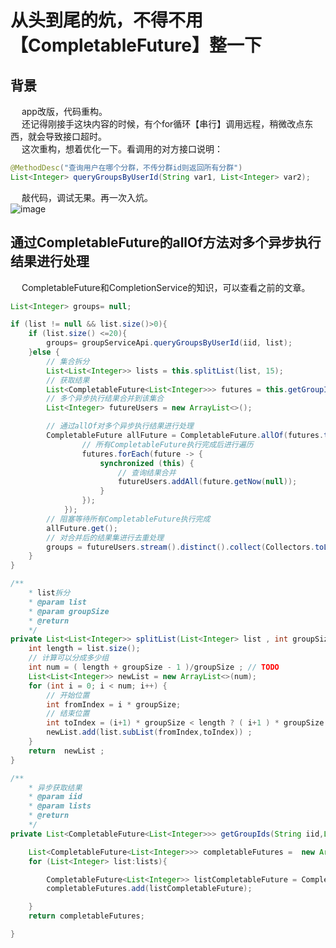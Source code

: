

# 从头到尾的炕，不得不用【CompletableFuture】整一下

## 背景  
&emsp; app改版，代码重构。  
&emsp; 还记得刚接手这块内容的时候，有个for循环【串行】调用远程，稍微改点东西，就会导致接口超时。  
&emsp; 这次重构，想着优化一下。看调用的对方接口说明：  

```java
@MethodDesc("查询用户在哪个分群，不传分群id则返回所有分群")
List<Integer> queryGroupsByUserId(String var1, List<Integer> var2);
```

&emsp; 敲代码，调试无果。再一次入炕。  
![image](https://gitee.com/wt1814/pic-host/raw/master/images/share/share-1.png)  


## 通过CompletableFuture的allOf方法对多个异步执行结果进行处理
&emsp; CompletableFuture和CompletionService的知识，可以查看之前的文章。  

```java
List<Integer> groups= null;

if (list != null && list.size()>0){
    if (list.size() <=20){
        groups= groupServiceApi.queryGroupsByUserId(iid, list);
    }else {
        // 集合拆分
        List<List<Integer>> lists = this.splitList(list, 15);
        // 获取结果
        List<CompletableFuture<List<Integer>>> futures = this.getGroupIds(iid,lists);
        // 多个异步执行结果合并到该集合
        List<Integer> futureUsers = new ArrayList<>();

        // 通过allOf对多个异步执行结果进行处理
        CompletableFuture allFuture = CompletableFuture.allOf(futures.toArray(new CompletableFuture[futures.size()])).whenComplete((v, t) -> {
                // 所有CompletableFuture执行完成后进行遍历
                futures.forEach(future -> {
                    synchronized (this) {
                        // 查询结果合并
                        futureUsers.addAll(future.getNow(null));
                    }
                });
            });
        // 阻塞等待所有CompletableFuture执行完成
        allFuture.get();
        // 对合并后的结果集进行去重处理
        groups = futureUsers.stream().distinct().collect(Collectors.toList());
    }
}
```


```java
/**
    * list拆分
    * @param list
    * @param groupSize
    * @return
    */
private List<List<Integer>> splitList(List<Integer> list , int groupSize){
    int length = list.size();
    // 计算可以分成多少组
    int num = ( length + groupSize - 1 )/groupSize ; // TODO
    List<List<Integer>> newList = new ArrayList<>(num);
    for (int i = 0; i < num; i++) {
        // 开始位置
        int fromIndex = i * groupSize;
        // 结束位置
        int toIndex = (i+1) * groupSize < length ? ( i+1 ) * groupSize : length ;
        newList.add(list.subList(fromIndex,toIndex)) ;
    }
    return  newList ;
}
```

```java
/**
    * 异步获取结果
    * @param iid
    * @param lists
    * @return
    */
private List<CompletableFuture<List<Integer>>> getGroupIds(String iid,List<List<Integer>> lists){

    List<CompletableFuture<List<Integer>>> completableFutures =  new ArrayList<>();
    for (List<Integer> list:lists){

        CompletableFuture<List<Integer>> listCompletableFuture = CompletableFuture.supplyAsync(() -> groupServiceApi.queryGroupsByUserId(iid, list));
        completableFutures.add(listCompletableFuture);

    }
    return completableFutures;

}
```
